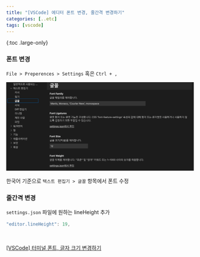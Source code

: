 ```yaml
---
title: "[VSCode] 에디터 폰트 변경, 줄간격 변경하기"
categories: [..etc]
tags: [vscode]
---
```


{:toc .large-only}

### 폰트 변경

`File > Preperences > Settings` 혹은 `Ctrl + ,`

<img src="/assets/img/blog/2021-08-17-vscode-editor-font.png"/>

<br/>

한국어 기준으로 `텍스트 편집기 > 글꼴` 항목에서 폰트 수정

### 줄간격 변경

`settings.json` 파일에 원하는 lineHeight 추가

```js
"editor.lineHeight": 19,
```

<br/>

[[VSCode] 터미널 폰트, 글자 크기 변경하기](https://hianna.tistory.com/350)
